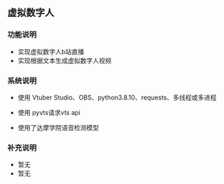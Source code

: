 ## 虚拟数字人

### 功能说明

* 实现虚拟数字人b站直播
* 实现根据文本生成虚拟数字人视频

### 系统说明

* 使用 Vtuber Studio、OBS、python3.8.10、requests、多线程或多进程

* 使用 pyvts请求vts api

* 使用了达摩学院语音检测模型

### 补充说明
* 暂无
* 暂无

